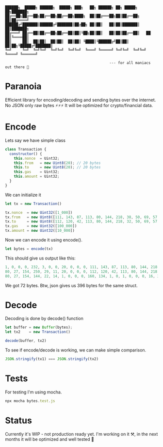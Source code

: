 ```
██████╗  █████╗ ██████╗  █████╗ ███╗   ██╗ ██████╗ ██╗ █████╗         ██╗███████╗
██╔══██╗██╔══██╗██╔══██╗██╔══██╗████╗  ██║██╔═══██╗██║██╔══██╗        ██║██╔════╝
██████╔╝███████║██████╔╝███████║██╔██╗ ██║██║   ██║██║███████║        ██║███████╗
██╔═══╝ ██╔══██║██╔══██╗██╔══██║██║╚██╗██║██║   ██║██║██╔══██║   ██   ██║╚════██║
██║     ██║  ██║██║  ██║██║  ██║██║ ╚████║╚██████╔╝██║██║  ██║██╗╚█████╔╝███████║
╚═╝     ╚═╝  ╚═╝╚═╝  ╚═╝╚═╝  ╚═╝╚═╝  ╚═══╝ ╚═════╝ ╚═╝╚═╝  ╚═╝╚═╝ ╚════╝ ╚══════╝
                                                  
                                                --- for all maniacs out there 💊
```

# Paranoia

Efficient library for encoding/decoding and sending bytes over the internet.
No JSON only raw bytes ⚡️⚡️⚡️ It will be optimized for crypto/financial data. 


# Encode

Lets say we have simple class

```js
class Transaction {
  constructor() {
    this.nonce  = Uint32;
    this.from   = new Uint8(20); // 20 bytes
    this.to     = new Uint8(20); // 20 bytes
    this.gas    = Uint32;
    this.amount = Uint32;
  }
}
```

We can initialize it

```js
let tx = new Transaction()

tx.nonce  = new Uint32([1_000])
tx.from   = new Uint8([111, 143, 87, 113, 80, 144, 218, 38, 50, 69, 57, 136, 217, 161, 80, 27, 154, 250, 29, 11])
tx.to     = new Uint8([112, 120, 42, 113, 80, 144, 218, 32, 50, 69, 57, 136, 217, 134, 80, 27, 154, 144, 22, 14])
tx.gas    = new Uint32([100_000])
tx.amount = new Uint32([10_000])
```

Now we can encode it using encode().

```js
let bytes = encode(tx)
```

This should give us output like this:

```js
1, 0, 0, 0, 232, 3, 0, 0, 20, 0, 0, 0, 111, 143, 87, 113, 80, 144, 218, 38, 50, 69, 57, 136, 217, 161, 
80, 27, 154, 250, 29, 11, 20, 0, 0, 0, 112, 120, 42, 113, 80, 144, 218, 32, 50, 69, 57, 136, 217, 134, 
80, 27, 154, 144, 22, 14, 1, 0, 0, 0, 160, 134, 1, 0, 1, 0, 0, 0, 16, 39, 0, 0
```

We got 72 bytes. Btw, json gives us 396 bytes for the same struct.

# Decode

Decoding is done by decode() function

```js
let buffer = new Buffer(bytes);
let tx2    = new Transaction()

decode(buffer, tx2)
```

To see if encode/decode is working, we can make simple comparison.

```js
JSON.stringify(tx1) === JSON.stringify(tx2)
```

# Tests

For testing I'm using mocha. 

```js
npx mocha bytes.test.js
```

# Status

Currently it's WIP - not production ready yet. I'm working on it ⚒️, in the next months it will be optimized
and well tested 🤞
